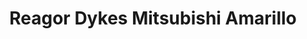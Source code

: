 ---
title: "Reagor Dykes Mitsubishi Amarillo"
url: /amarillo/reagor-dykes-mitsubishi-amarillo/
shop: Autohaus
---